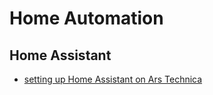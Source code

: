 
# Home Automation

## Home Assistant

* [setting up Home Assistant on Ars Technica](https://arstechnica.com/information-technology/2021/03/how-to-achieve-smart-home-nirvana-or-home-automation-without-subscription/)
